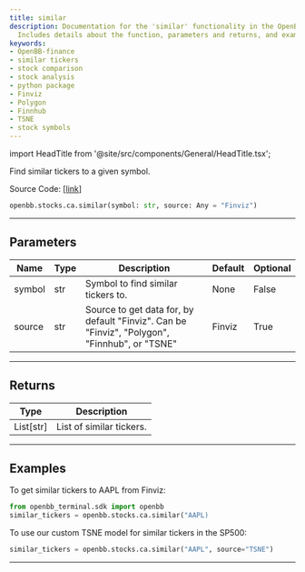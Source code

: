 ```yaml
---
title: similar
description: Documentation for the 'similar' functionality in the OpenBB-finance package.
  Includes details about the function, parameters and returns, and examples.
keywords:
- OpenBB-finance
- similar tickers
- stock comparison
- stock analysis
- python package
- Finviz
- Polygon
- Finnhub
- TSNE
- stock symbols
---
```


import HeadTitle from '@site/src/components/General/HeadTitle.tsx';

<HeadTitle title="stocks.ca.similar - Reference | OpenBB SDK Docs" />

Find similar tickers to a given symbol.

Source Code: [[link](https://github.com/OpenBB-finance/OpenBB/tree/main/openbb_terminal/stocks/comparison_analysis/sdk_helpers.py#L15)]

```python
openbb.stocks.ca.similar(symbol: str, source: Any = "Finviz")
```

---

## Parameters

| Name | Type | Description | Default | Optional |
| ---- | ---- | ----------- | ------- | -------- |
| symbol | str | Symbol to find similar tickers to. | None | False |
| source | str | Source to get data for, by default "Finviz".  Can be "Finviz", "Polygon", "Finnhub", or "TSNE" | Finviz | True |


---

## Returns

| Type | Description |
| ---- | ----------- |
| List[str] | List of similar tickers. |
---

## Examples


To get similar tickers to AAPL from Finviz:

```python
from openbb_terminal.sdk import openbb
similar_tickers = openbb.stocks.ca.similar("AAPL)
```


To use our custom TSNE model for similar tickers in the SP500:

```python
similar_tickers = openbb.stocks.ca.similar("AAPL", source="TSNE")
```

---
